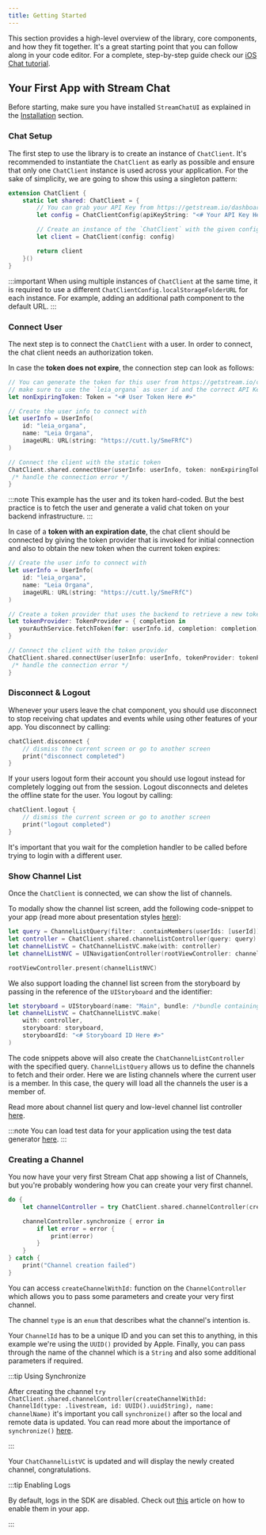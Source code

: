 ```yaml
---
title: Getting Started
---
```


This section provides a high-level overview of the library, core components, and how they fit together. It's a great starting point that you can follow along in your code editor. For a complete, step-by-step guide check our [iOS Chat tutorial](https://getstream.io/tutorials/ios-uikit-chat/).

## Your First App with Stream Chat

Before starting, make sure you have installed `StreamChatUI` as explained in the [Installation](../../basics/integration) section.

### Chat Setup

The first step to use the library is to create an instance of `ChatClient`. It's recommended to instantiate the `ChatClient` as early as possible and ensure that only one `ChatClient` instance is used across your application. For the sake of simplicity, we are going to show this using a singleton pattern:

```swift
extension ChatClient {
    static let shared: ChatClient = {
        // You can grab your API Key from https://getstream.io/dashboard/
        let config = ChatClientConfig(apiKeyString: "<# Your API Key Here #>")

        // Create an instance of the `ChatClient` with the given config
        let client = ChatClient(config: config)

        return client
    }()
}
```

:::important
When using multiple instances of `ChatClient` at the same time, it is required to use a different `ChatClientConfig.localStorageFolderURL` for each instance. For example, adding an additional path component to the default URL.
:::

### Connect User

The next step is to connect the `ChatClient` with a user. In order to connect, the chat client needs an authorization token.

In case the **token does not expire**, the connection step can look as follows:

```swift
// You can generate the token for this user from https://getstream.io/chat/docs/ios-swift/token_generator/?language=swift
// make sure to use the `leia_organa` as user id and the correct API Key Secret.
let nonExpiringToken: Token = "<# User Token Here #>"

// Create the user info to connect with
let userInfo = UserInfo(
    id: "leia_organa",
    name: "Leia Organa",
    imageURL: URL(string: "https://cutt.ly/SmeFRfC")
)

// Connect the client with the static token
ChatClient.shared.connectUser(userInfo: userInfo, token: nonExpiringToken) { error in
 /* handle the connection error */
}
```

:::note
This example has the user and its token hard-coded. But the best practice is to fetch the user and generate a valid chat token on your backend infrastructure.
:::

In case of a **token with an expiration date**, the chat client should be connected by giving the token provider that is invoked for initial connection and also to obtain the new token when the current token expires:

```swift
// Create the user info to connect with
let userInfo = UserInfo(
    id: "leia_organa",
    name: "Leia Organa",
    imageURL: URL(string: "https://cutt.ly/SmeFRfC")
)

// Create a token provider that uses the backend to retrieve a new token. The token provider is called on `connect` as well as when the current token expires
let tokenProvider: TokenProvider = { completion in
   yourAuthService.fetchToken(for: userInfo.id, completion: completion)
}

// Connect the client with the token provider
ChatClient.shared.connectUser(userInfo: userInfo, tokenProvider: tokenProvider) { error in
 /* handle the connection error */
}
```

### Disconnect & Logout

Whenever your users leave the chat component, you should use disconnect to stop receiving chat updates and events while using other features of your app. You disconnect by calling:

```swift
chatClient.disconnect {
    // dismiss the current screen or go to another screen
    print("disconnect completed")
}
```

If your users logout form their account you should use logout instead for completely logging out from the session. Logout disconnects and deletes the offline state for the user. You logout by calling:

```swift
chatClient.logout {
    // dismiss the current screen or go to another screen
    print("logout completed")
}
```

It's important that you wait for the completion handler to be called before trying to login with a different user.

### Show Channel List

Once the `ChatClient` is connected, we can show the list of channels.

To modally show the channel list screen, add the following code-snippet to your app (read more about presentation styles [here](./components/channel-list.md)):

```swift
let query = ChannelListQuery(filter: .containMembers(userIds: [userId]))
let controller = ChatClient.shared.channelListController(query: query)
let channelListVC = ChatChannelListVC.make(with: controller)
let channelListNVC = UINavigationController(rootViewController: channelListVC)

rootViewController.present(channelListNVC)
```

We also support loading the channel list screen from the storyboard by passing in the reference of the `UIStoryboard` and the identifier:

```swift
let storyboard = UIStoryboard(name: "Main", bundle: /*bundle containing the storyboard*/)
let channelListVC = ChatChannelListVC.make(
    with: controller,
    storyboard: storyboard,
    storyboardId: "<# Storyboard ID Here #>"
)
```

The code snippets above will also create the `ChatChannelListController` with the specified query. `ChannelListQuery` allows us to define the channels to fetch and their order. Here we are listing channels where the current user is a member. In this case, the query will load all the channels the user is a member of.

Read more about channel list query and low-level channel list controller [here](../client/controllers/channels.md).

:::note
You can load test data for your application using the test data generator [here](https://generator.getstream.io/).
:::

### Creating a Channel

You now have your very first Stream Chat app showing a list of Channels, but you're probably wondering how you can create your very first channel.

```swift
do {
    let channelController = try ChatClient.shared.channelController(createChannelWithId: ChannelId(type: .livestream, id: UUID().uuidString), name: channelName)

    channelController.synchronize { error in
        if let error = error {
            print(error)
        }
    }
} catch {
    print("Channel creation failed")
}
```

You can access `createChannelWithId:` function on the `ChannelController` which allows you to pass some parameters and create your very first channel.

The channel `type` is an `enum` that describes what the channel's intention is.

Your `ChannelId` has to be a unique ID and you can set this to anything, in this example we're using the `UUID()` provided by Apple. Finally, you can pass through the name of the channel which is a `String` and also some additional parameters if required.

:::tip Using Synchronize

After creating the channel `try ChatClient.shared.channelController(createChannelWithId: ChannelId(type: .livestream, id: UUID().uuidString), name: channelName)` it's important you call `synchronize()` after so the local and remote data is updated. You can read more about the importance of `synchronize()` [here](../../client/importance-of-synchronize).

:::

Your `ChatChannelListVC` is updated and will display the newly created channel, congratulations.

:::tip Enabling Logs

By default, logs in the SDK are disabled. Check out [this](../../basics/logs) article on how to enable them in your app.

:::
